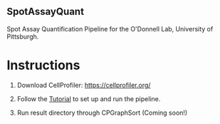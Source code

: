 ## SpotAssayQuant
Spot Assay Quantification Pipeline for the O'Donnell Lab, University of Pittsburgh.

# Instructions

1.  Download CellProfiler: https://cellprofiler.org/

2.  Follow the [Tutorial](Tutorial/Tutorial.pdf) to set up and run the pipeline.

7.  Run result directory through CPGraphSort (Coming soon!)
